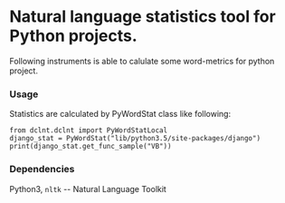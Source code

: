 # Natural language statistics tool for Python projects.
Following instruments is able to calulate some word-metrics for python project.

### Usage
Statistics are calculated by PyWordStat class like following:
```
from dclnt.dclnt import PyWordStatLocal
django_stat = PyWordStat("lib/python3.5/site-packages/django")
print(django_stat.get_func_sample("VB"))
```

### Dependencies
Python3, `nltk` -- Natural Language Toolkit
